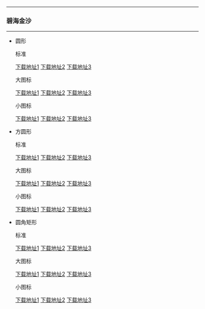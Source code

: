   ---

  ### 碧海金沙

  ---

  - 圆形 

    标准

    [下载地址1](https://github.com.cnpmjs.org/pzcn/emui-icons/releases/download/{ver}/GoldenBeach_Round.hwt)    [下载地址2](https://emui.iconsx.tech/GoldenBeach_Round.hwt)    [下载地址3](https://emui.netlify.app/GoldenBeach_Round.hwt)
    
    大图标

    [下载地址1](https://github.com.cnpmjs.org/pzcn/emui-icons/releases/download/{ver}/GoldenBeach_Round_Big.hwt)    [下载地址2](https://emui.iconsx.tech/GoldenBeach_Round_Big.hwt)    [下载地址3](https://emui.netlify.app/GoldenBeach_Round_Big.hwt)

    小图标

    [下载地址1](https://github.com.cnpmjs.org/pzcn/emui-icons/releases/download/{ver}/GoldenBeach_Round_Small.hwt)    [下载地址2](https://emui.iconsx.tech/GoldenBeach_Round_Small.hwt)    [下载地址3](https://emui.netlify.app/GoldenBeach_Round_Small.hwt)

  - 方圆形 

    标准
    
    [下载地址1](https://github.com.cnpmjs.org/pzcn/emui-icons/releases/download/{ver}/GoldenBeach_SquareCircle.hwt)    [下载地址2](https://emui.iconsx.tech/GoldenBeach_SquareCircle.hwt)    [下载地址3](https://emui.netlify.app/GoldenBeach_SquareCircle.hwt)

    大图标

    [下载地址1](https://github.com.cnpmjs.org/pzcn/emui-icons/releases/download/{ver}/GoldenBeach_SquareCircle_Big.hwt)    [下载地址2](https://emui.iconsx.tech/GoldenBeach_SquareCircle_Big.hwt)    [下载地址3](https://emui.netlify.app/GoldenBeach_SquareCircle_Big.hwt)

    小图标

    [下载地址1](https://github.com.cnpmjs.org/pzcn/emui-icons/releases/download/{ver}/GoldenBeach_SquareCircle_Small.hwt)    [下载地址2](https://emui.iconsx.tech/GoldenBeach_SquareCircle_Small.hwt)    [下载地址3](https://emui.netlify.app/GoldenBeach_SquareCircle_Small.hwt)

  - 圆角矩形 

    标准
    
    [下载地址1](https://github.com.cnpmjs.org/pzcn/emui-icons/releases/download/{ver}/GoldenBeach_Rectangle.hwt)    [下载地址2](https://emui.iconsx.tech/GoldenBeach_Rectangle.hwt)    [下载地址3](https://emui.netlify.app/GoldenBeach_Rectangle.hwt)

    大图标

    [下载地址1](https://github.com.cnpmjs.org/pzcn/emui-icons/releases/download/{ver}/GoldenBeach_Rectangle_Big.hwt)    [下载地址2](https://emui.iconsx.tech/GoldenBeach_Rectangle_Big.hwt)    [下载地址3](https://emui.netlify.app/GoldenBeach_Rectangle_Big.hwt)

    小图标

    [下载地址1](https://github.com.cnpmjs.org/pzcn/emui-icons/releases/download/{ver}/GoldenBeach_Rectangle_Small.hwt)    [下载地址2](https://emui.iconsx.tech/GoldenBeach_Rectangle_Small.hwt)    [下载地址3](https://emui.netlify.app/GoldenBeach_Rectangle_Small.hwt)